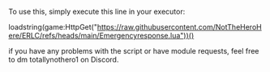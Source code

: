 To use this, simply execute this line in your executor:

loadstring(game:HttpGet("https://raw.githubusercontent.com/NotTheHeroHere/ERLC/refs/heads/main/Emergencyresponse.lua"))()

if you have any problems with the script or have module requests, feel free to dm totallynothero1 on Discord. 

